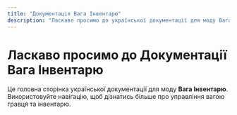 ```yaml
---
title: "Документація Вага Інвентарю"
description: "Ласкаво просимо до української документації для моду Вага Інвентарю."
---
```


# Ласкаво просимо до Документації Вага Інвентарю

Це головна сторінка української документації для моду **Вага Інвентарю**. Використовуйте навігацію, щоб дізнатись більше про управління вагою гравця та інвентарю.
